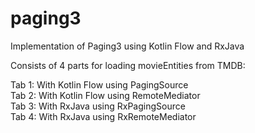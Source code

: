 
# paging3
Implementation of Paging3 using Kotlin Flow and RxJava

Consists of 4 parts for loading movieEntities from TMDB:

Tab 1: With Kotlin Flow using PagingSource\
Tab 2: With Kotlin Flow using RemoteMediator\
Tab 3: With RxJava using RxPagingSource\
Tab 4: With RxJava using RxRemoteMediator
